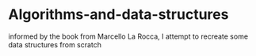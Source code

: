 # Algorithms-and-data-structures
informed by the book from Marcello La Rocca, I attempt to recreate some data structures from scratch

